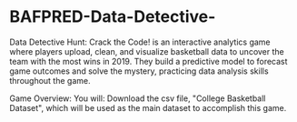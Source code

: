 # BAFPRED-Data-Detective-
Data Detective Hunt: Crack the Code! is an interactive analytics game where players upload, clean, and visualize basketball data to uncover the team with the most wins in 2019. They build a predictive model to forecast game outcomes and solve the mystery, practicing data analysis skills throughout the game.

Game Overview: 
You will: Download the csv file, "College Basketball Dataset", which will be used as the main dataset to accomplish this game.
